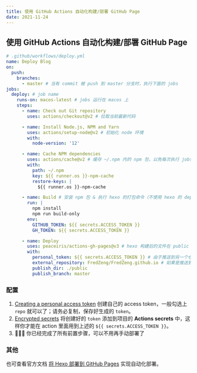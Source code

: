 ```yaml
---
title: 使用 GitHub Actions 自动化构建/部署 GitHub Page
date: 2021-11-24
---
```


## 使用 GitHub Actions 自动化构建/部署 GitHub Page

```yml
# .github/workflows/deploy.yml
name: Deploy Blog
on:
  push:
    branches:
      - master # 当有 commit 被 push 到 master 分支时，执行下面的 jobs
jobs:
  deploy: # job name
    runs-on: macos-latest # jobs 运行在 macos 上
    steps:
      - name: Check out Git repository
        uses: actions/checkout@v2 # 拉取当前最新代码

      - name: Install Node.js, NPM and Yarn
        uses: actions/setup-node@v2 # 初始化 node 环境
        with:
          node-version: '12'

      - name: Cache NPM dependencies
        uses: actions/cache@v2 # 缓存 ~/.npm 内的 npm 包，以免每次执行 jobs 的时候都需要重新下载
        with:
          path: ~/.npm
          key: ${{ runner.os }}-npm-cache
          restore-keys: |
            ${{ runner.os }}-npm-cache

      - name: Build # 安装 npm 包 & 执行 hexo 的打包命令（不使用 hexo 的 deploy 命令，而是通过下一个 step 来部署）
        run: |
          npm install
          npm run build-only
        env:
          GITHUB_TOKEN: ${{ secrets.ACCESS_TOKEN }}
          GH_TOKEN: ${{ secrets.ACCESS_TOKEN }}

      - name: Deploy
        uses: peaceiris/actions-gh-pages@v3 # hexo 构建后的文件在 public 目录下，将该目录下的文件推送到另一个仓库
        with:
          personal_token: ${{ secrets.ACCESS_TOKEN }} # 由于推送到另一个仓库需要权限，所以需要创建/配置一个 personal access token
          external_repository: FredZeng/FredZeng.github.io # 如果是推送到同一个仓库，就可以不用写这个
          publish_dir: ./public
          publish_branch: master
```

### 配置
1. [Creating a personal access token](https://docs.github.com/cn/authentication/keeping-your-account-and-data-secure/creating-a-personal-access-token) 创建自己的 access token，一般勾选上 `repo` 就可以了；请务必复制，保存好生成的 `token`。
2. [Encrypted secrets](https://docs.github.com/cn/actions/security-guides/encrypted-secrets#creating-encrypted-secrets-for-a-repository) 将创建好的 `token` 添加到项目的 **Actions secrets** 中，这样你才能在 action 里面用到上述的 `${{ secrets.ACCESS_TOKEN }}`。
3. 🎉🎉🎉 你已经完成了所有前置步骤，可以不用再手动部署了

### 其他
也可查看官方文档 [将 Hexo 部署到 GitHub Pages](https://hexo.io/zh-cn/docs/github-pages) 实现自动化部署。